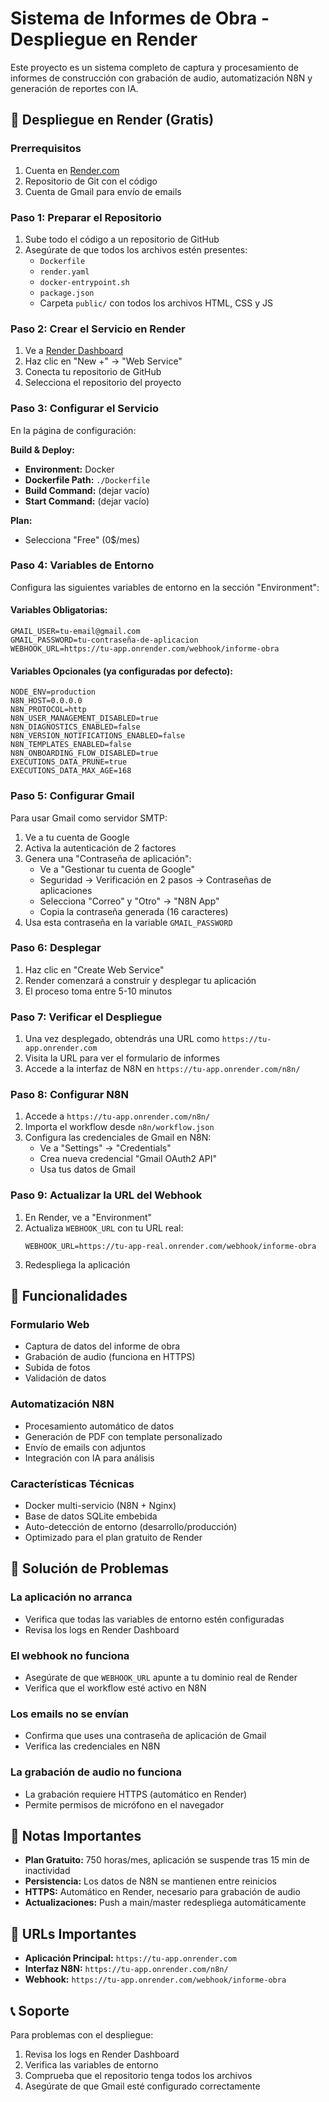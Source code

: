 # Sistema de Informes de Obra - Despliegue en Render

Este proyecto es un sistema completo de captura y procesamiento de informes de construcción con grabación de audio, automatización N8N y generación de reportes con IA.

## 🚀 Despliegue en Render (Gratis)

### Prerrequisitos

1. Cuenta en [Render.com](https://render.com)
2. Repositorio de Git con el código
3. Cuenta de Gmail para envío de emails

### Paso 1: Preparar el Repositorio

1. Sube todo el código a un repositorio de GitHub
2. Asegúrate de que todos los archivos estén presentes:
   - `Dockerfile`
   - `render.yaml`
   - `docker-entrypoint.sh`
   - `package.json`
   - Carpeta `public/` con todos los archivos HTML, CSS y JS

### Paso 2: Crear el Servicio en Render

1. Ve a [Render Dashboard](https://dashboard.render.com)
2. Haz clic en "New +" → "Web Service"
3. Conecta tu repositorio de GitHub
4. Selecciona el repositorio del proyecto

### Paso 3: Configurar el Servicio

En la página de configuración:

**Build & Deploy:**
- **Environment:** Docker
- **Dockerfile Path:** `./Dockerfile`
- **Build Command:** (dejar vacío)
- **Start Command:** (dejar vacío)

**Plan:**
- Selecciona "Free" (0$/mes)

### Paso 4: Variables de Entorno

Configura las siguientes variables de entorno en la sección "Environment":

#### Variables Obligatorias:
```
GMAIL_USER=tu-email@gmail.com
GMAIL_PASSWORD=tu-contraseña-de-aplicacion
WEBHOOK_URL=https://tu-app.onrender.com/webhook/informe-obra
```

#### Variables Opcionales (ya configuradas por defecto):
```
NODE_ENV=production
N8N_HOST=0.0.0.0
N8N_PROTOCOL=http
N8N_USER_MANAGEMENT_DISABLED=true
N8N_DIAGNOSTICS_ENABLED=false
N8N_VERSION_NOTIFICATIONS_ENABLED=false
N8N_TEMPLATES_ENABLED=false
N8N_ONBOARDING_FLOW_DISABLED=true
EXECUTIONS_DATA_PRUNE=true
EXECUTIONS_DATA_MAX_AGE=168
```

### Paso 5: Configurar Gmail

Para usar Gmail como servidor SMTP:

1. Ve a tu cuenta de Google
2. Activa la autenticación de 2 factores
3. Genera una "Contraseña de aplicación":
   - Ve a "Gestionar tu cuenta de Google"
   - Seguridad → Verificación en 2 pasos → Contraseñas de aplicaciones
   - Selecciona "Correo" y "Otro" → "N8N App"
   - Copia la contraseña generada (16 caracteres)
4. Usa esta contraseña en la variable `GMAIL_PASSWORD`

### Paso 6: Desplegar

1. Haz clic en "Create Web Service"
2. Render comenzará a construir y desplegar tu aplicación
3. El proceso toma entre 5-10 minutos

### Paso 7: Verificar el Despliegue

1. Una vez desplegado, obtendrás una URL como `https://tu-app.onrender.com`
2. Visita la URL para ver el formulario de informes
3. Accede a la interfaz de N8N en `https://tu-app.onrender.com/n8n/`

### Paso 8: Configurar N8N

1. Accede a `https://tu-app.onrender.com/n8n/`
2. Importa el workflow desde `n8n/workflow.json`
3. Configura las credenciales de Gmail en N8N:
   - Ve a "Settings" → "Credentials"
   - Crea nueva credencial "Gmail OAuth2 API"
   - Usa tus datos de Gmail

### Paso 9: Actualizar la URL del Webhook

1. En Render, ve a "Environment"
2. Actualiza `WEBHOOK_URL` con tu URL real:
   ```
   WEBHOOK_URL=https://tu-app-real.onrender.com/webhook/informe-obra
   ```
3. Redespliega la aplicación

## 🔧 Funcionalidades

### Formulario Web
- Captura de datos del informe de obra
- Grabación de audio (funciona en HTTPS)
- Subida de fotos
- Validación de datos

### Automatización N8N
- Procesamiento automático de datos
- Generación de PDF con template personalizado
- Envío de emails con adjuntos
- Integración con IA para análisis

### Características Técnicas
- Docker multi-servicio (N8N + Nginx)
- Base de datos SQLite embebida
- Auto-detección de entorno (desarrollo/producción)
- Optimizado para el plan gratuito de Render

## 🐛 Solución de Problemas

### La aplicación no arranca
- Verifica que todas las variables de entorno estén configuradas
- Revisa los logs en Render Dashboard

### El webhook no funciona
- Asegúrate de que `WEBHOOK_URL` apunte a tu dominio real de Render
- Verifica que el workflow esté activo en N8N

### Los emails no se envían
- Confirma que uses una contraseña de aplicación de Gmail
- Verifica las credenciales en N8N

### La grabación de audio no funciona
- La grabación requiere HTTPS (automático en Render)
- Permite permisos de micrófono en el navegador

## 📝 Notas Importantes

- **Plan Gratuito:** 750 horas/mes, aplicación se suspende tras 15 min de inactividad
- **Persistencia:** Los datos de N8N se mantienen entre reinicios
- **HTTPS:** Automático en Render, necesario para grabación de audio
- **Actualizaciones:** Push a main/master redespliega automáticamente

## 🔗 URLs Importantes

- **Aplicación Principal:** `https://tu-app.onrender.com`
- **Interfaz N8N:** `https://tu-app.onrender.com/n8n/`
- **Webhook:** `https://tu-app.onrender.com/webhook/informe-obra`

## 📞 Soporte

Para problemas con el despliegue:
1. Revisa los logs en Render Dashboard
2. Verifica las variables de entorno
3. Comprueba que el repositorio tenga todos los archivos
4. Asegúrate de que Gmail esté configurado correctamente
